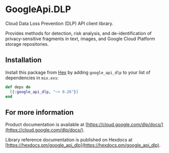 # GoogleApi.DLP

Cloud Data Loss Prevention (DLP) API client library.

Provides methods for detection, risk analysis, and de-identification of privacy-sensitive fragments in text, images, and Google Cloud Platform storage repositories.

## Installation

Install this package from [Hex](https://hex.pm) by adding
`google_api_dlp` to your list of dependencies in `mix.exs`:

```elixir
def deps do
  [{:google_api_dlp, "~> 0.26"}]
end
```

## For more information

Product documentation is available at [https://cloud.google.com/dlp/docs/](https://cloud.google.com/dlp/docs/).

Library reference documentation is published on Hexdocs at
[https://hexdocs.pm/google_api_dlp](https://hexdocs.pm/google_api_dlp).
